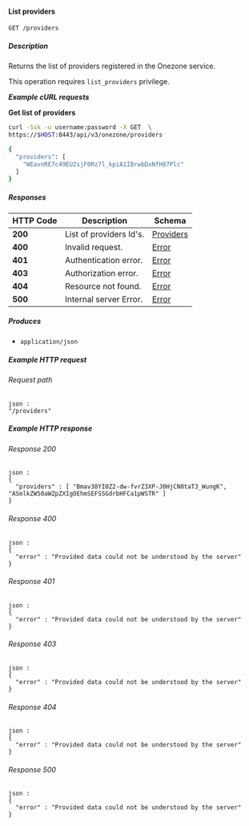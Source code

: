 
<a name="list_providers"></a>
#### List providers
```
GET /providers
```


##### Description
Returns the list of providers registered in the Onezone service.

This operation requires `list_providers` privilege.

***Example cURL requests***

**Get list of providers**
```bash
curl -Ssk -u username:password -X GET  \
https://$HOST:8443/api/v3/onezone/providers

{
  "providers": [
    "WEavnRE7c49EU2sjF0Rz7l_kpiA1IBrwbDxNfH87Plc"
  ]
}
```


##### Responses

|HTTP Code|Description|Schema|
|---|---|---|
|**200**|List of providers Id's.|[Providers](../definitions/Providers.md#providers)|
|**400**|Invalid request.|[Error](../definitions/Error.md#error)|
|**401**|Authentication error.|[Error](../definitions/Error.md#error)|
|**403**|Authorization error.|[Error](../definitions/Error.md#error)|
|**404**|Resource not found.|[Error](../definitions/Error.md#error)|
|**500**|Internal server Error.|[Error](../definitions/Error.md#error)|


##### Produces

* `application/json`


##### Example HTTP request

###### Request path
```
json :
"/providers"
```


##### Example HTTP response

###### Response 200
```
json :
{
  "providers" : [ "Bmav38YI0Z2-dw-fvrZ3XP-J0HjCN0taT3_WungK", "ASmlkZW50aWZpZXIgOEhmSEFSSGdrbHFCa1pWSTR" ]
}
```


###### Response 400
```
json :
{
  "error" : "Provided data could not be understood by the server"
}
```


###### Response 401
```
json :
{
  "error" : "Provided data could not be understood by the server"
}
```


###### Response 403
```
json :
{
  "error" : "Provided data could not be understood by the server"
}
```


###### Response 404
```
json :
{
  "error" : "Provided data could not be understood by the server"
}
```


###### Response 500
```
json :
{
  "error" : "Provided data could not be understood by the server"
}
```




